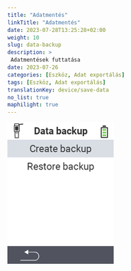 ```yaml
---
title: "Adatmentés"
linkTitle: "Adatmentés"
date: 2023-07-28T13:25:28+02:00
weight: 10
slug: data-backup
description: >
 Adatmentések futtatása
date: 2023-07-26
categories: [Eszköz, Adat exportálás]
tags: [Eszköz, Adat exportálás]
translationKey: device/save-data
no_list: true
maphilight: true
---
```

<img src="backup.png" alt="VitalControl Adatkezelés" title="Adatkezelés" usemap="#workmap" class="maphilight" />

<map name="workmap">
  <area shape="rect" coords="2,40,238,80" alt="Biztonsági mentés létrehozása" title="A biztonsági mentés létrehozásának utasításai itt találhatók&#10;Egérkattintás: dokumentáció megnyitása" href="/hu/docs/backup/backup/">

  <area shape="rect" coords="2,80,238,120" alt="Biztonsági mentés visszaállítása" title="A biztonsági mentés visszaállításának utasításai itt találhatók&#10;Egérkattintás: dokumentáció megnyitása" href="/hu/docs/backup/restore/">

  <area shape="rect" coords="2,282,120,319" alt="Vissza" title="Ugrás egy szinttel vissza&#10;Egérkattintás: dokumentáció megnyitása" href="/hu/docs/device/data-management/">
</map>
